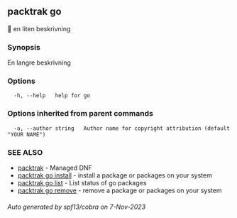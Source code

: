 ## packtrak go

󰟓 en liten beskrivning

### Synopsis

En langre beskrivning

### Options

```
  -h, --help   help for go
```

### Options inherited from parent commands

```
  -a, --author string   Author name for copyright attribution (default "YOUR NAME")
```

### SEE ALSO

* [packtrak](packtrak.md)	 - Managed DNF
* [packtrak go install](packtrak_go_install.md)	 - install a package or packages on your system
* [packtrak go list](packtrak_go_list.md)	 - List status of go packages
* [packtrak go remove](packtrak_go_remove.md)	 - remove a package or packages on your system

###### Auto generated by spf13/cobra on 7-Nov-2023
